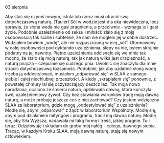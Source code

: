 03 sierpnia

Aby stać się czymś nowym, istota lub rzecz musi utracić swą dotychczasową naturę.
(Tauler)
 Sól w wodzie jest dla oka niewidoczna, lecz sprawia, że słona woda nie gasi pragnienia, a przeciwnie - wzmaga je i gasi życie. Podobnie uzależnienie od seksu i miłości: zlało się z moją osobowością tak ściśle i subtelnie, że sam nie mogłem jej w sobie dostrzec. Widziałem bowiem „wodę”, ale nie rozpuszczoną w niej „sól”. Uformowany w całej osobowości pod dyktando uzależnienia, ślepy na nie, byłem skrajnie podatny na jej nawroty. Piętno uzależnienia odcisnęło się we mnie tak mocno, że stało się moją naturą, tak jak naturą wilka jest drapieżność, a naturą pnącza - czepianie się cudzego pnia. Uwolnić się znaczyło dla mnie stracić dotychczasową tożsamość. Podobnie, jak aby uzdatnić słoną wodę trzeba ją oddestylować, musiałem „odparować się” w SLAA z samego siebie i całej niechlubnej przeszłości. A kiedy „skraplałem się” ponownie, z powstałej chmury lał się oczyszczający deszcz łez. Tak moja nowo narodzona, ocalona ze śmierci natura, opłakiwała dawną, która kończyła swój uzależnieniowy żywot.
 Czy bez stawiania warunków tracę moją dawną naturę, a może próbuję jeszcze coś z niej zachować? Czy jestem wdzięczny SLAA za laboratorium, gdzie mogę „oddestylować się” z uzależnienia?
 Modlę się, abym „odparował” z żądz w laboratorium Wspólnoty. Modlę się, abym pod działaniem mityngów i programu, tracił mą dawną naturę. Modlę się, aby Siła Wyższa, nadawała mi taką formę i treść, jakiej pragnie.
 Tu i teraz: Odżałowuję i składam do grobu mój nałóg - całego, dawnego siebie. Tracąc, w każdym Kroku SLAA, moją dawną naturę, staję się nowym człowiekiem.

